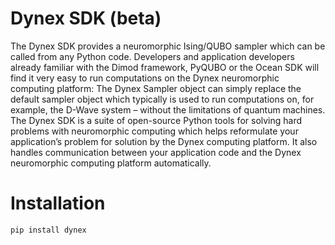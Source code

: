 # Dynex SDK (beta)

The Dynex SDK provides a neuromorphic Ising/QUBO sampler which can be called from any Python code. Developers and application developers already familiar with the Dimod framework, PyQUBO or the Ocean SDK will find it very easy to run computations on the Dynex neuromorphic computing platform: The Dynex Sampler object can simply replace the default sampler object which typically is used to run computations on, for example, the D-Wave system – without the limitations of quantum machines. The Dynex SDK is a suite of open-source Python tools for solving hard problems with neuromorphic computing which helps reformulate your application’s problem for solution by the Dynex computing platform. It also handles communication between your application code and the Dynex neuromorphic computing platform automatically.

# Installation

```
pip install dynex
``` 
